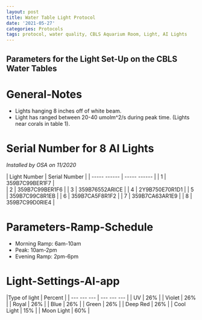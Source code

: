 ```yaml
---
layout: post
title: Water Table Light Protocol
date: '2021-05-27'
categories: Protocols
tags: protocol, water quality, CBLS Aquarium Room, Light, AI Lights
---
```


## Parameters for the Light Set-Up on the CBLS Water Tables

# General-Notes

- Lights hanging 8 inches off of white beam.
- Light has ranged between 20-40 umolm^2/s during peak time. (Lights near corals in table 1).


# Serial Number for 8 AI Lights
*Installed by OSA on 11/2020*

| Light Number | Serial Number |
| ----- ------ | ----- ------ |
| 1 | 359B7C99BER1F7 |    
| 2 | 359B7C99BER1F6 |
| 3 | 359B76552ARICE |
| 4 | 2Y9B750E70R1D1 |
| 5 | 359B7C99C8R1EB |
| 6 | 359B7CA5F8R1F2 |
| 7 | 359B7CA63AR1E9 |
| 8 | 359B7C99D0RIE4 |

# Parameters-Ramp-Schedule

- Morning Ramp: 6am-10am
- Peak: 10am-2pm
- Evening Ramp: 2pm-6pm

# Light-Settings-AI-app

|Type of light | Percent |
| --- --- --- | --- --- --- |
| UV | 26% |
| Violet | 26% |
| Royal | 26% |
| Blue | 26% |
| Green | 26% |
| Deep Red | 26% |
| Cool Light | 15% |
| Moon Light | 60% | 
